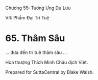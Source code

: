  

Chương 55: Tương Ưng Dự Lưu

VII: Phẩm Ðại Trí Tuệ

# 65\. Thâm Sâu

… đưa đến trí tuệ thâm sâu …

Hòa thượng Thích Minh Châu dịch Việt.

Prepared for SuttaCentral by Blake Walsh.